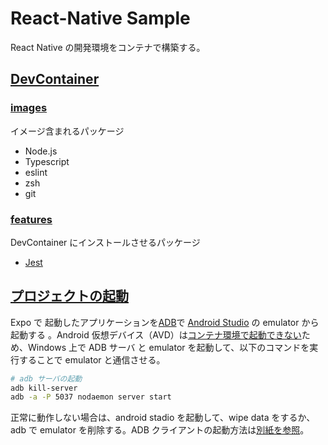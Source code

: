# React-Native Sample

React Native の開発環境をコンテナで構築する。

## [DevContainer](https://code.visualstudio.com/docs/devcontainers/containers)

### [images](https://hub.docker.com/r/microsoft/devcontainers-typescript-node)

イメージ含まれるパッケージ

- Node.js
- Typescript
- eslint
- zsh
- git

### [features](https://containers.dev/features)

DevContainer にインストールさせるパッケージ

- [Jest](https://github.com/devcontainers-extra/features/tree/main/src/jest)

## [プロジェクトの起動](./myapp/docs/README.md)

Expo で 起動したアプリケーションを[ADB](https://developer.android.com/tools/adb?hl=ja)で [Android Studio](https://developer.android.com/studio?hl=ja) の emulator から起動する 。Android 仮想デバイス（AVD）は[コンテナ環境で起動できない](https://twosixtech.com/blog/integrating-docker-and-adb/)ため、Windows 上で ADB サーバ と emulator を起動して、以下のコマンドを実行することで emulator と通信させる。

```bash
# adb サーバの起動
adb kill-server
adb -a -P 5037 nodaemon server start
```

正常に動作しない場合は、android stadio を起動して、wipe data をするか、adb で emulator を削除する。ADB クライアントの起動方法は[別紙を参照](./myapp/docs/README.md)。
